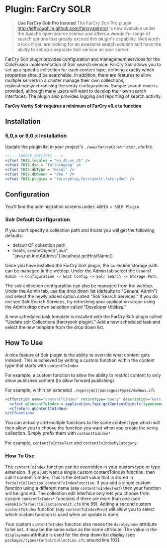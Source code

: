 # Plugin: FarCry SOLR

> **Use FarCry Solr Pro Instead**
> The FarCry Solr Pro plugin http://jeffcoughlin.github.com/farcrysolrpro/ is now available under the Apache open source license and offers a wonderful range of search options that greatly exceed this plugin's capability. Well worth a look if you are looking for an awesome search solution and have the ability to set up a separate Solr service on your server.

FarCry Solr plugin provides configuration and management services for the ColdFusion implementation of Solr search service. FarCry Solr allows you to set up a specific collection for each content type, defining exactly which properties should be searchable. In addition, there are features to allow multiple servers in a cluster manage their own collections, replicating/synchronising the verity configurations. Sample search code is provided, although many users will want to develop their own search interfaces. The plugin also provides logging and reporting of search activity.

**FarCry Verity Solr requires a minimum of FarCry v6.x to function.**

## Installation

### 5,0,x or 6,0,x Installation

Update the plugin list in your project's `./www/farcryConstructor.cfm` file.

``` coldfusion
<!--- FARCRY SPECIFIC --->
<cfset THIS.locales = "en_AU,en_US" />
<cfset THIS.dsn = "fullasagoog" /> 
<cfset THIS.dbType = "mssql" /> 
<cfset THIS.dbOwner = "dbo." /> 
<cfset THIS.plugins = "farcryblog,farcrysolr,farcrydoc" /> 
```

## Configuration
You'll find the administration screens under: `ADMIN > SOLR Plugin`

### Solr Default Configuration

If you don't specify a collection path and lhosts you will get the following defaults:

- default CF collection path
- lhosts; createObject("java", "java.net.InetAddress").localhost.getHostName()

Once you have installed the FarCry Solr plugin, the collection storage path can be managed in the webtop. Under the Admin tab select the `General Admin -> Configuration -> Edit Config -> Solr Search -> Storage Path`.

The solr collection configuration can also be managed from the webtop. Under the Admin tab, use the drop down list (defaults to "General Admin") and select the newly added option called "Solr Search Services." If you do not see Solr Search Services, try refreshing your application scope using the Admin drop down selection called "Developer Utilities."

A new scheduled task template is installed with the FarCry Solr plugin called "Update solr Collections (farcrysolr plugin)." Add a new scheduled task and select the new template from the drop down list.

## How To Use
A nice feature of Solr plugin is the ability to override what content gets indexed. This is achieved by writing a custom function within the content type that starts with `contentToIndex`

For example, a custom function to allow the ability to restrict content to only show published content (to allow forward publishing)

For example, within an extended `./myproject/packages/types/dmNews.cfc`

``` coldfusion
<cffunction name="contentToIndex" returntype="query" description="Gets news content to index">
  <cfset qContentToIndex = application.fapi.getContentObjects(typename="dmNews",lProperties="objectid",publishDate_lte=now(),expiryDate_gt=now()) /> 
  <cfreturn qContentToIndex>
</cffunction>
```

You can actually add multiple functions to the same content type which will then allow you to choose the function you want when you create the verity collection. Simply prefix them with `contentToIndex*`

For example, `contentToIndexTest` and `contentToIndexMyCategory`.

### How To Use

The `contentToIndex` function can be overridden in your custom type or type extension. If you just want a single custom contentToIndex function, then call it contentToIndex. This is the default value that is stored in `farSolrCollection.contentToIndexFunction`. If you add a single custom function using a different name (say `contentToIndexTest`) then your function will be ignored. The collection edit interface only lets you choose from custom `contentToIndex*` functions if there are more than one (see `webskin/farSolrCollection/edit.cfm` line 99). Adding a second custom `contentToIndex` function (say `contentToIndexProd`) will allow you to select which custom function is used when an update is done.

Your custom `contentToIndex` function also needs the `displayname` attribute to be set. It may be the same value as the name attribute. The value in the `displayname` attribute is used for the drop down list display (see `packages/types/farSolrCollection.cfc` around line 102).
